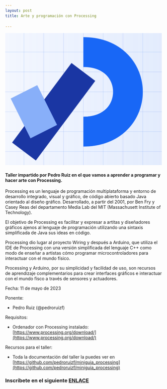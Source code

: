 ```yaml
---
layout: post
title: Arte y programación con Processing

---
```


<img src="/images/processing.png" width="600" />



#### Taller impartido por Pedro Ruiz en el que vamos a aprender a programar y hacer arte con Processing.


Processing es un lenguaje de programación multiplataforma y entorno de desarrollo integrado, visual y gráfico, de código abierto basado Java orientado al diseño gráfico. Desarrollado, a partir del 2001, por Ben Fry y Casey Reas del departamento Media Lab del MIT (Massachusett Institute of Technology).

El objetivo de Processing es facilitar y expresar a artitas y diseñadores gráficos ajenos al lenguaje de programación utilizando una sintaxis simplificada de Java sus ideas en código.

Processing dio lugar al proyecto Wiring y después a Arduino, que utiliza el IDE de Processing con una versión simplificada del lenguaje C++ como modo de enseñar a artistas cómo programar microcontroladores para interactuar con el mundo físico.

Processing y Arduino, por su simplicidad y facilidad de uso, son recursos de aprendizaje complementarios para crear interfaces gráficos e interactuar con el mundo físco a través de sensores y actuadores.



Fecha: 11 de mayo de 2023


Ponente:


* Pedro Ruiz (@pedroruizf)

Requisitos:

* Ordenador con Processing instalado: [https://www.processing.org/download/](https://www.processing.org/download/)

Recursos para el taller:

* Toda la documentación del taller la puedes ver en [https://github.com/pedroruizf/miniguia_processing](https://github.com/pedroruizf/miniguia_processing)



















### Inscríbete en el siguiente [ENLACE](https://forms.gle/8hxUkgJqMLzGV7gJ7)
